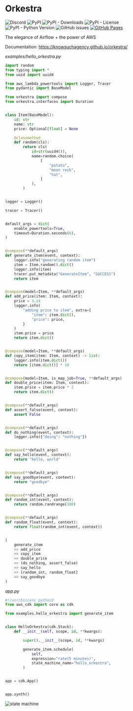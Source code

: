# Orkestra

![Discord](https://img.shields.io/discord/846930683872280638)
![PyPI](https://img.shields.io/pypi/v/orkestra)
![PyPI - Downloads](https://img.shields.io/pypi/dw/orkestra)
![PyPI - License](https://img.shields.io/pypi/l/orkestra)
![PyPI - Python Version](https://img.shields.io/pypi/pyversions/orkestra)
![GitHub issues](https://img.shields.io/github/issues/knowsuchagency/orkestra)
[![GitHub Pages](https://img.shields.io/badge/GitHub-Pages-blueviolet)](https://knowsuchagency.github.io/orkestra)

The elegance of Airflow + the power of AWS

Documentation: https://knowsuchagency.github.io/orkestra/

*examples/hello_orkestra.py*

```python
import random
from typing import *
from uuid import uuid4

from aws_lambda_powertools import Logger, Tracer
from pydantic import BaseModel

from orkestra import compose
from orkestra.interfaces import Duration


class Item(BaseModel):
    id: str
    name: str
    price: Optional[float] = None

    @classmethod
    def random(cls):
        return cls(
            id=str(uuid4()),
            name=random.choice(
                [
                    "potato",
                    "moon rock",
                    "hat",
                ]
            ),
        )


logger = Logger()

tracer = Tracer()


default_args = dict(
    enable_powertools=True,
    timeout=Duration.seconds(6),
)


@compose(**default_args)
def generate_item(event, context):
    logger.info("generating random item")
    item = Item.random().dict()
    logger.info(item)
    tracer.put_metadata("GenerateItem", "SUCCESS")
    return item


@compose(model=Item, **default_args)
def add_price(item: Item, context):
    price = 3.14
    logger.info(
        "adding price to item", extra={
            "item": item.dict(),
            "price": price,
        }
    )
    item.price = price
    return item.dict()


@compose(model=Item, **default_args)
def copy_item(item: Item, context) -> list:
    logger.info(item.dict())
    return [item.dict()] * 10


@compose(model=Item, is_map_job=True, **default_args)
def double_price(item: Item, context):
    item.price = item.price * 2
    return item.dict()


@compose(**default_args)
def assert_false(event, context):
    assert False


@compose(**default_args)
def do_nothing(event, context):
    logger.info({"doing": "nothing"})


@compose(**default_args)
def say_hello(event, context):
    return "hello, world"


@compose(**default_args)
def say_goodbye(event, context):
    return "goodbye"


@compose(**default_args)
def random_int(event, context):
    return random.randrange(100)


@compose(**default_args)
def random_float(event, context):
    return float(random_int(event, context))


(
    generate_item
    >> add_price
    >> copy_item
    >> double_price
    >> (do_nothing, assert_false)
    >> say_hello
    >> [random_int, random_float]
    >> say_goodbye
)
```

*app.py*

```python
#!/usr/bin/env python3
from aws_cdk import core as cdk

from examples.hello_orkestra import generate_item


class HelloOrkestra(cdk.Stack):
    def __init__(self, scope, id, **kwargs):

        super().__init__(scope, id, **kwargs)

        generate_item.schedule(
            self,
            expression="rate(5 minutes)",
            state_machine_name="hello_orkestra",
        )


app = cdk.App()


app.synth()
```

![state machine](https://github.com/knowsuchagency/orkestra/blob/main/docs/assets/images/hello_orkestra_sfn.png?raw=true)
